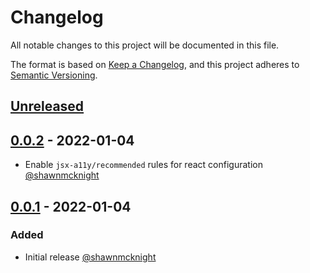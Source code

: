 # Changelog
All notable changes to this project will be documented in this file.

The format is based on [Keep a Changelog](https://keepachangelog.com/en/1.0.0/),
and this project adheres to [Semantic Versioning](https://semver.org/spec/v2.0.0.html).

## [Unreleased]

## [0.0.2] - 2022-01-04
- Enable `jsx-a11y/recommended` rules for react configuration [@shawnmcknight](https://github.com/shawnmcknight)

## [0.0.1] - 2022-01-04
### Added
- Initial release [@shawnmcknight](https://github.com/shawnmcknight)

[Unreleased]: https://github.com/storis/eslint-config/compare/0.0.2...HEAD
[0.0.2]: https://github.com/storis/eslint-config/compare/0.0.1...0.0.2
[0.0.1]: https://github.com/storis/eslint-config/releases/tag/0.0.1
